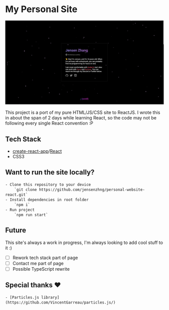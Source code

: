 # My Personal Site

<img src="./demo.png"/>

This project is a port of my pure HTML/JS/CSS site to ReactJS. I wrote this in about the span of 2 days while learning React, so the code may not be following every single React convention :P 

## Tech Stack
- [create-react-app](https://create-react-app.dev/)/[React](https://reactjs.org/)
- CSS3

## Want to run the site locally?
    - Clone this repository to your device
        `git clone https://github.com/jensenzhng/personal-website-react.git`
    - Install dependencies in root folder
        `npm i`
    - Run project
        `npm run start`

## Future
This site's always a work in progress, I'm always looking to add cool stuff to it :)
- [ ] Rework tech stack part of page
- [ ] Contact me part of page
- [ ] Possible TypeScript rewrite 

## Special thanks ❤️
    - [Particles.js library](https://github.com/VincentGarreau/particles.js/)

